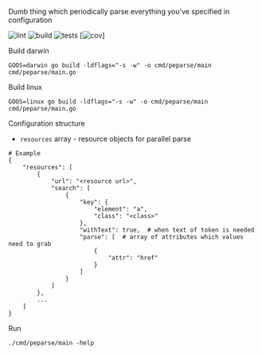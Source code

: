 Dumb thing which periodically parse everything you've specified in configuration

![lint](https://github.com/jxcorra/peparse/actions/workflows/lint.yaml/badge.svg)
![build](https://github.com/jxcorra/peparse/actions/workflows/build.yaml/badge.svg)
![tests](https://github.com/jxcorra/peparse/actions/workflows/test.yaml/badge.svg)
[![cov](https://github.com/jxcorra/peparse/wiki/coverage.svg)]

Build darwin
```
GOOS=darwin go build -ldflags="-s -w" -o cmd/peparse/main cmd/peparse/main.go
```

Build linux
```
GOOS=linux go build -ldflags="-s -w" -o cmd/peparse/main cmd/peparse/main.go
```

Configuration structure

- `resources` array - resource objects for parallel parse
```
# Example
{
    "resources": [
        {
            "url": "<resource url>",
            "search": [
                {
                    "key": {
                        "element": "a",
                        "class": "<class>"
                    },
                    "withText": true,  # when text of token is needed
                    "parse": [  # array of attributes which values need to grab
                        {
                            "attr": "href"
                        }
                    ]
                }
            ]
        },
        ...
    ]
}
```

Run
```
./cmd/peparse/main -help
```
